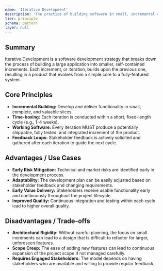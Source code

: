 ```yaml
---
name: 'Iterative Development'
description: 'The practice of building software in small, incremental cycles that deliver working functionality, enabling rapid feedback and adaptation.'
tier: principle
schema: pattern
layer: null
---
```


## Summary

Iterative Development is a software development strategy that breaks down the process of building a large application into smaller, self-contained increments. Each increment, or iteration, builds upon the previous one, resulting in a product that evolves from a simple core to a fully-featured system.

## Core Principles

- **Incremental Building:** Develop and deliver functionality in small, complete, and valuable slices.
- **Time-boxing:** Each iteration is conducted within a short, fixed-length cycle (e.g., 1-4 weeks).
- **Working Software:** Every iteration MUST produce a potentially shippable, fully tested, and integrated increment of the product.
- **Feedback Loops:** Stakeholder feedback is actively solicited and gathered after each iteration to guide the next cycle.

## Advantages / Use Cases

- **Early Risk Mitigation:** Technical and market risks are identified early in the development process.
- **Adaptability:** The development plan can be easily adjusted based on stakeholder feedback and changing requirements.
- **Early Value Delivery:** Stakeholders receive usable functionality early and continuously throughout the project lifecycle.
- **Improved Quality:** Continuous integration and testing within each cycle lead to higher overall quality.

## Disadvantages / Trade-offs

- **Architectural Rigidity:** Without careful planning, the focus on small increments can lead to a design that is difficult to refactor for larger, unforeseen features.
- **Scope Creep:** The ease of adding new features can lead to continuous expansion of the project scope if not managed carefully.
- **Requires Engaged Stakeholders:** The model depends on having stakeholders who are available and willing to provide regular feedback.
